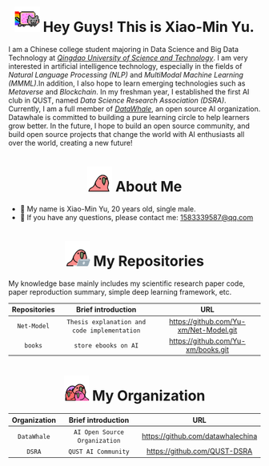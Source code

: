 <h1 align="center"> <img src="https://github.com/Yu-xm/Yu-xm/blob/main/img/nyancat.gif" width="50"/> Hey Guys! This is Xiao-Min Yu. </h1>

I am a Chinese college student majoring in Data Science and Big Data Technology at *[Qingdao University of Science and Technology]*. I am very interested in artificial intelligence technology, especially in the fields of *Natural Language Processing (NLP)* and *MultiModal Machine Learning (MMML)*.In addition, I also hope to learn emerging technologies such as *Metaverse* and *Blockchain*. In my freshman year, I established the first AI club in QUST, named *Data Science Research Association (DSRA)*. Currently, I am a full member of *[DataWhale]*, an open source AI organization. Datawhale is committed to building a pure learning circle to help learners grow better. In the future, I hope to build an open source community, and build open source projects that change the world with AI enthusiasts all over the world, creating a new future!

<h1 align="center"> <img src="https://github.com/Yu-xm/Yu-xm/blob/main/img/60fps_parrot.gif" width="50"/> About Me </h1>

- 🤪 My name is Xiao-Min Yu, 20 years old, single male.
- 📧 If you have any questions, please contact me: 1583339587@qq.com



<h1 align="center"> <img src="https://github.com/Yu-xm/Yu-xm/blob/main/img/laptop_parrot.gif" width="50"/> My Repositories </h1>

My knowledge base mainly includes my scientific research paper code, paper reproduction summary, simple deep learning framework, etc.

<div align="center">
  
| Repositories      | Brief introduction                                             | URL                                    |
|:-----------------:|:--------------------------------------------------------------:|:--------------------------------------:|
| `Net-Model`       | `Thesis explanation and code implementation`                   | https://github.com/Yu-xm/Net-Model.git |
| `books`           | `store ebooks on AI`                                           | https://github.com/Yu-xm/books.git     |
  
</div>

<h1 align="center"> <img src="https://github.com/Yu-xm/Yu-xm/blob/main/img/quad_parrot.gif" width="50"/> My Organization </h1>

<div align="center">

| Organization    | Brief introduction                  | URL                                    | 
|:---------------:|:-----------------------------------:|:--------------------------------------:|
| `DataWhale`     | `AI Open Source Organization`       | https://github.com/datawhalechina      |
| `DSRA`          | `QUST AI Community`                 | https://github.com/QUST-DSRA           |

</div>

[Qingdao University of Science and Technology]: https://www.qust.edu.cn
[DataWhale]: https://datawhale.club

[Net-Model]: https://github.com/Yu-xm/Net-Model.git


